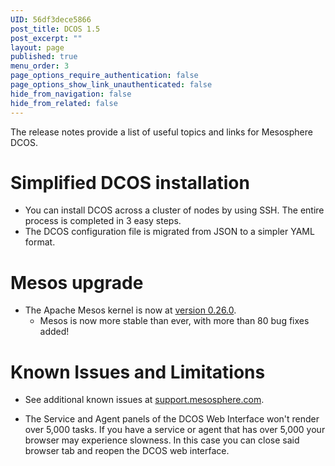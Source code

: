 ```yaml
---
UID: 56df3dece5866
post_title: DCOS 1.5
post_excerpt: ""
layout: page
published: true
menu_order: 3
page_options_require_authentication: false
page_options_show_link_unauthenticated: false
hide_from_navigation: false
hide_from_related: false
---
```

<p>The release notes provide a list of useful topics and links for Mesosphere DCOS.</p>

<h1><a name="dcos"></a>Simplified DCOS installation</h1>

<ul>
<li>You can install DCOS across a cluster of nodes by using SSH. The entire process is completed in 3 easy steps.</li>
<li>The DCOS configuration file is migrated from JSON to a simpler YAML format. </li>
</ul>

<h1><a name="mesos"></a>Mesos upgrade</h1>

<ul>
<li>The Apache Mesos kernel is now at <a href="https://git-wip-us.apache.org/repos/asf?p=mesos.git;a=blob_plain;f=CHANGELOG;hb=0.26.0">version 0.26.0</a>. 

<ul>
<li>Mesos is now more stable than ever, with more than 80 bug fixes added!</li>
</ul></li>
</ul>

<h1><a name="known-issues"></a>Known Issues and Limitations</h1>

<ul>
<li><p>See additional known issues at <a href="https://support.mesosphere.com" target="_blank">support.mesosphere.com</a>.</p></li>
<li><p>The Service and Agent panels of the DCOS Web Interface won't render over 5,000 tasks. If you have a service or agent that has over 5,000 your browser may experience slowness. In this case you can close said browser tab and reopen the DCOS web interface.</p></li>
</ul>